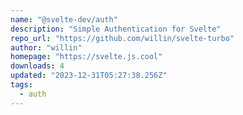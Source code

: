 ```yaml
---
name: "@svelte-dev/auth"
description: "Simple Authentication for Svelte"
repo_url: "https://github.com/willin/svelte-turbo"
author: "willin"
homepage: "https://svelte.js.cool"
downloads: 4
updated: "2023-12-31T05:27:38.256Z"
tags: 
  - auth
---
```

